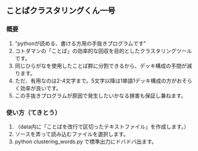 ## ことばクラスタリングくん一号

### 概要

1. "pythonが読める、書ける方用の手抜きプログラムです"
1. コトダマンの「ことば」の効率的な回収を目的としたクラスタリングツールです。
1. 同じひらがなを使用したことば群に分割できるから、デッキ構成の手間が減ります。
1. ただ、有用なのは2-4文字まで。5文字以降は1単語1デッキ構成の方がおそらく効率が良いです。
1. この手抜きプログラムが原因で発生したいかなる損害も保証し兼ねます。

### 使い方（てきとう）

1. （data内に「ことばを改行で区切ったテキストファイル」を作成します。）
1. ソースを弄って読み込むファイルを選択します。
1. python clustering_words.py で標準出力にドバドバ出ます。